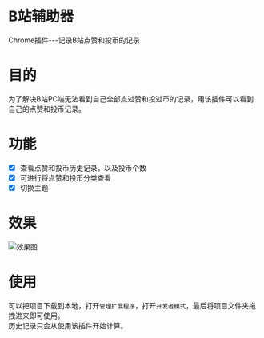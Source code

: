# B站辅助器
Chrome插件---记录B站点赞和投币的记录

# 目的
为了解决B站PC端无法看到自己全部点过赞和投过币的记录，用该插件可以看到自己的点赞和投币记录。

# 功能
- [x] 查看点赞和投币历史记录，以及投币个数
- [x] 可进行将点赞和投币分类查看
- [x] 切换主题 

# 效果
![效果图](https://resource.blogwxb.cn/chrome-extension-blibli/readme-1.png)

# 使用
可以把项目下载到本地，打开`管理扩展程序`，打开`开发者模式`，最后将项目文件夹拖拽进来即可使用。   
历史记录只会从使用该插件开始计算。
